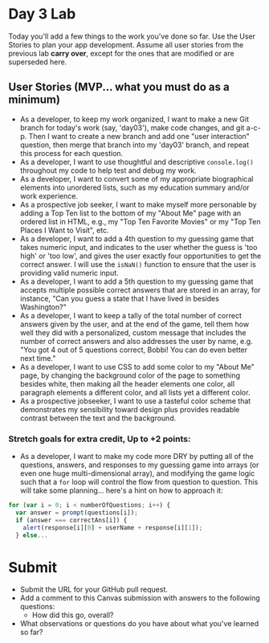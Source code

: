 # Day 3 Lab

Today you'll add a few things to the work you've done so far. Use the User Stories to plan your app development. Assume all user stories from the previous lab **carry over**, except for the ones that are modified or are superseded here.

## User Stories (MVP... what you must do as a minimum)

- As a developer, to keep my work organized, I want to make a new Git branch for today's work (say, 'day03'), make code changes, and git a-c-p. Then I want to create a new branch and add one "user interaction" question, then merge that branch into my 'day03' branch, and repeat this process for each question.
- As a developer, I want to use thoughtful and descriptive `console.log()` throughout my code to help test and debug my work.
- As a developer, I want to convert some of my appropriate biographical elements into unordered lists, such as my education summary and/or work experience.
- As a prospective job seeker, I want to make myself more personable by adding a Top Ten list to the bottom of my "About Me" page with an ordered list in HTML, e.g., my "Top Ten Favorite Movies" or my "Top Ten Places I Want to Visit", etc.
- As a developer, I want to add a 4th question to my guessing game that takes numeric input, and indicates to the user whether the guess is 'too high' or 'too low', and gives the user exactly four opportunities to get the correct answer. I will use the `isNaN()` function to ensure that the user is providing valid numeric input.
- As a developer, I want to add a 5th question to my guessing game that accepts multiple possible correct answers that are stored in an array, for instance, "Can you guess a state that I have lived in besides Washington?"
- As a developer, I want to keep a tally of the total number of correct answers given by the user, and at the end of the game, tell them how well they did with a personalized, custom message that includes the number of correct answers and also addresses the user by name, e.g. "You got 4 out of 5 questions correct, Bobbi! You can do even better next time."
- As a developer, I want to use CSS to add some color to my "About Me" page, by changing the background color of the page to something besides white, then making all the header elements one color, all paragraph elements a different color, and all lists yet a different color.
- As a prospective jobseeker, I want to use a tasteful color scheme that demonstrates my sensibility toward design plus provides readable contrast between the text and the background.

### Stretch goals for extra credit, Up to +2 points:

- As a developer, I want to make my code more DRY by putting all of the questions, answers, and responses to my guessing game into arrays (or even one huge multi-dimensional array), and modifying the game logic such that a `for` loop will control the flow from question to question. This will take some planning... here's a hint on how to approach it:
```javascript
for (var i = 0; i < numberOfQuestions; i++) {
  var answer = prompt(questions[i]);
  if (answer === correctAns[i]) {
    alert(response[i][0] + userName + response[i][1]);
  } else...
```

# Submit
- Submit the URL for your GitHub pull request.
- Add a comment to this Canvas submission with answers to the following questions:
  - How did this go, overall?
- What observations or questions do you have about what you've learned so far?
